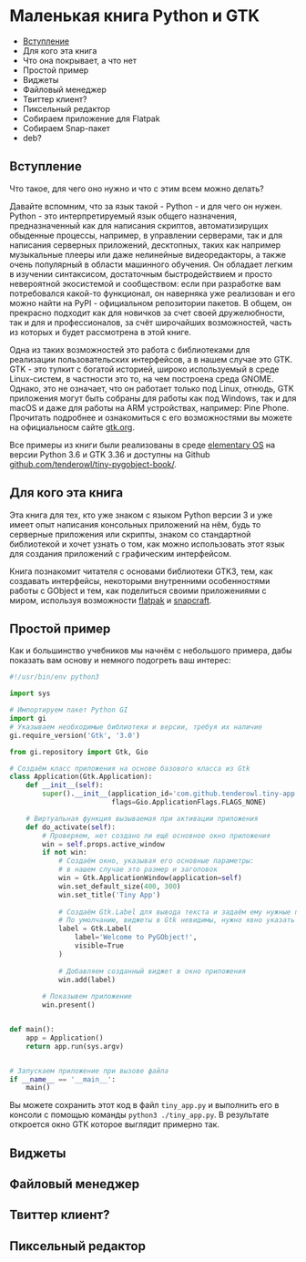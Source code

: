 # Маленькая книга Python  и GTK

- [Вступление](#intro)
- Для кого эта книга
- Что она покрывает, а что нет
- Простой пример
- Виджеты
- Файловый менеджер
- Твиттер клиент?
- Пиксельный редактор
- Собираем приложение для Flatpak
- Собираем Snap-пакет
- deb?

## Вступление

Что такое, для чего оно нужно и что с этим всем можно делать?

Давайте вспомним, что за язык такой - Python - и для чего он нужен. Python - это интерпретируемый язык общего назначения, предназначенный как для написания скриптов, автоматизирущих обыденные процессы, например, в управлении серверами, так и для написания серверных приложений, десктопных, таких как например музыкальные плееры или даже нелинейные видеоредакторы, а также очень популярный в области машинного обучения. Он обладает легким в изучении синтаксисом, достаточным быстродействием и просто невероятной экосистемой и сообществом: если при разработке вам потребовался какой-то функционал, он наверняка уже реализован и его можно найти на PyPI - официальном репозитории пакетов. В общем, он прекрасно подходит как для новичков за счет своей дружелюбности, так и для и профессионалов, за счёт широчайших возможностей, часть из которых и будет рассмотрена в этой книге.

Одна из таких возможностей это работа с библиотеками для реализации пользовательских интерфейсов, а в нашем случае это GTK. GTK - это тулкит с богатой историей, широко используемый в среде Linux-систем, в частности это то, на чем построена среда GNOME. Однако, это не означает, что он работает только под Linux, отнюдь, GTK приложения могут быть собраны для работы как под Windows, так и для macOS и даже для работы на ARM устройствах, например: Pine Phone. Прочитать подробнее и ознакомиться с его возможностями вы можете на официальносм сайте [gtk.org](https://gtk.org/).

Все примеры из книги были реализованы в среде [elementary OS](https://elementary.io/) на версии Python 3.6 и GTK 3.36 и доступны на Github [github.com/tenderowl/tiny-pygobject-book/](https://github.com/tenderowl/small-pygobject-book/).


## Для кого эта книга

Эта книга для тех, кто уже знаком с языком Python версии 3 и уже имеет опыт написания консольных приложений на нём, будь то серверные приложения или скрипты, знаком со стандартной библиотекой и хочет узнать о том, как можно использовать этот язык для создания приложений с графическим интерфейсом.

Книга познакомит читателя с основами библиотеки GTK3, тем, как создавать интерфейсы, некоторыми внутренними особенностями работы с GObject и тем, как поделиться своими приложениями с миром, используя возможности [flatpak](https://flatpak.org/) и [snapcraft](https://snapcraft.io).


## Простой пример

Как и большинство учебников мы начнём с небольшого примера, дабы показать вам основу и немного подогреть ваш интерес:

```python
#!/usr/bin/env python3

import sys

# Импортируем пакет Python GI
import gi
# Указываем необходимые библиотеки и версии, требуя их наличие 
gi.require_version('Gtk', '3.0')

from gi.repository import Gtk, Gio

# Создаём класс приложения на основе базового класса из Gtk
class Application(Gtk.Application):
    def __init__(self):
        super().__init__(application_id='com.github.tenderowl.tiny-app',
                         flags=Gio.ApplicationFlags.FLAGS_NONE)

    # Виртуальная функция вызываемая при активации приложения
    def do_activate(self):
        # Проверяем, нет создано ли ещё основное окно приложения
        win = self.props.active_window
        if not win:
            # Создаём окно, указывая его основные параметры: 
            # в нашем случае это размер и заголовок
            win = Gtk.ApplicationWindow(application=self)
            win.set_default_size(400, 300)
            win.set_title('Tiny App')
            
            # Создаём Gtk.Label для вывода текста и задаём ему нужные параметры
            # По умолчанию, виджеты в Gtk невидимы, нужно явно указать их видимость
            label = Gtk.Label(
                label='Welcome to PyGObject!',
                visible=Truе
            )
            
            # Добавляем созданный виджет в окно приложения
            win.add(label)
        
        # Показывем приложение
        win.present()


def main():
    app = Application()
    return app.run(sys.argv)


# Запускаем приложение при вызове файла
if __name__ == '__main__':
    main()

```

Вы можете сохранить этот код в файл `tiny_app.py` и выполнить его в консоли с помощью команды `python3 ./tiny_app.py`. В результате откроется окно GTK которое выглядит примерно так.

## Виджеты


## Файловый менеджер


## Твиттер клиент?


## Пиксельный редактор


